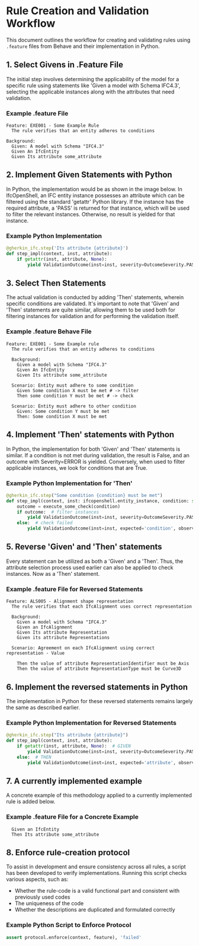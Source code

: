 # Rule Creation and Validation Workflow

This document outlines the workflow for creating and validating rules using `.feature` files from Behave and their implementation in Python.

## 1. Select Givens in .Feature File

The initial step involves determining the applicability of the model for a specific rule using statements like 'Given a model with Schema IFC4.3', selecting the applicable instances along with the attributes that need validation.

### Example .feature File

```gherkin
Feature: EXE001 - Some Example Rule
  The rule verifies that an entity adheres to conditions

Background:
  Given: A model with Schema "IFC4.3"
  Given An IfcEntity
  Given Its attribute some_attribute
```

## 2. Implement Given Statements with Python

In Python, the implementation would be as shown in the image below. In IfcOpenShell, an IFC entity instance possesses an attribute which can be filtered using the standard 'getattr' Python library. If the instance has the required attribute, a 'PASS' is returned for that instance, which will be used to filter the relevant instances. Otherwise, no result is yielded for that instance.
### Example Python Implementation

```python
@gherkin_ifc.step('Its attribute {attribute}')
def step_impl(context, inst, attribute):
    if getattr(inst, attribute, None):
        yield ValidationOutcome(inst=inst, severity=OutcomeSeverity.PASS)
```

## 3. Select Then Statements

The actual validation is conducted by adding 'Then' statements, wherein specific conditions are validated. It's important to note that 'Given' and 'Then' statements are quite similar, allowing them to be used both for filtering instances for validation and for performing the validation itself.

### Example .feature Behave File

```gherkin
Feature: EXE001 - Some Example rule
  The rule verifies that an entity adheres to conditions

  Background:
    Given a model with Schema "IFC4.3"
    Given An IfcEntity
    Given Its attribute some_attribute

  Scenario: Entity must adhere to some condition
    Given Some condition X must be met # -> filter
    Then some condition Y must be met # -> check 

  Scenario: Entity must adhere to other condition 
    Given: Some condition Y must be met 
    Then: Some condition X must be met 
```
## 4. Implement 'Then' statements with Python

In Python, the implementation for both 'Given' and 'Then' statements is similar. If a condition is not met during validation, the result is False, and an outcome with Severity=ERROR is yielded. Conversely, when used to filter applicable instances, we look for conditions that are True.

### Example Python Implementation for 'Then'

```python
@gherkin_ifc.step("Some condition {condition} must be met")
def step_impl(context, inst: ifcopenshell.entity_instance, condition: str):
    outcome = execute_some_check(condition)
    if outcome:  # filter instances
        yield ValidationOutcome(inst=inst, severity=OutcomeSeverity.PASS)
    else:  # check failed
        yield ValidationOutcome(inst=inst, expected='condition', observed='not condition', severity=OutcomeSeverity.ERROR)
```

## 5. Reverse 'Given' and 'Then' statements

Every statement can be utilized as both a 'Given' and a 'Then'. Thus, the attribute selection process used earlier can also be applied to check instances. Now as a 'Then' statement.

### Example .feature File for Reversed Statements

```gherkin
Feature: ALS005 - Alignment shape representation
  The rule verifies that each IfcAlignment uses correct representation 

  Background: 
    Given a model with Schema "IFC4.3"
    Given an IfcAlignment
    Given Its attribute Representation
    Given its attribute Representations

  Scenario: Agreement on each IfcAlignment using correct representation - Value 

    Then the value of attribute RepresentationIdentifier must be Axis 
    Then the value of attribute RepresentationType must be Curve3D
```

## 6. Implement the reversed statements in Python

The implementation in Python for these reversed statements remains largely the same as described earlier.

### Example Python Implementation for Reversed Statements

```python
@gherkin_ifc.step("Its attribute {attribute}")
def step_impl(context, inst, attribute):
    if getattr(inst, attribute, None):  # GIVEN
        yield ValidationOutcome(inst=inst, severity=OutcomeSeverity.PASS)
    else:  # THEN
        yield ValidationOutcome(inst=inst, expected='attribute', observed='not attribute', severity=OutcomeSeverity.ERROR)
```

## 7. A currently implemented example

A concrete example of this methodology applied to a currently implemented rule is added below.

### Example .feature File for a Concrete Example

```gherkin
  Given an IfcEntity
  Then Its attribute some_attribute
```

## 8. Enforce rule-creation protocol

To assist in development and ensure consistency across all rules, a script has been developed to verify implementations. Running this script checks various aspects, such as:
- Whether the rule-code is a valid functional part and consistent with previously used codes
- The uniqueness of the code 
- Whether the descriptions are duplicated and formulated correctly

### Example Python Script to Enforce Protocol

```python
assert protocol.enforce(context, feature), 'failed'
```
